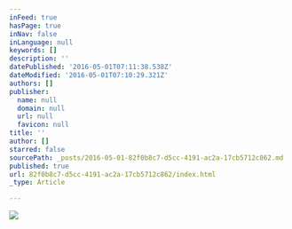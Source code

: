 ```yaml
---
inFeed: true
hasPage: true
inNav: false
inLanguage: null
keywords: []
description: ''
datePublished: '2016-05-01T07:11:38.538Z'
dateModified: '2016-05-01T07:10:29.321Z'
authors: []
publisher:
  name: null
  domain: null
  url: null
  favicon: null
title: ''
author: []
starred: false
sourcePath: _posts/2016-05-01-82f0b8c7-d5cc-4191-ac2a-17cb5712c862.md
published: true
url: 82f0b8c7-d5cc-4191-ac2a-17cb5712c862/index.html
_type: Article

---
```

![](https://the-grid-user-content.s3-us-west-2.amazonaws.com/e0f54934-e899-455d-83a6-033e5caf11cf.jpg)